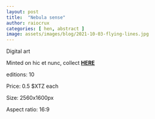```yaml
---
layout: post
title:  "Nebula sense"
author: raiocrux
categories: [ hen, abstract ]
image: assets/images/blog/2021-10-03-flying-lines.jpg
---
```


Digital art

Minted on hic et nunc, collect **[HERE](https://www.hicetnunc.xyz/objkt/388448)**

editions: 10

Price: 0.5 $XTZ each

Size: 2560x1600px

Aspect ratio: 16:9